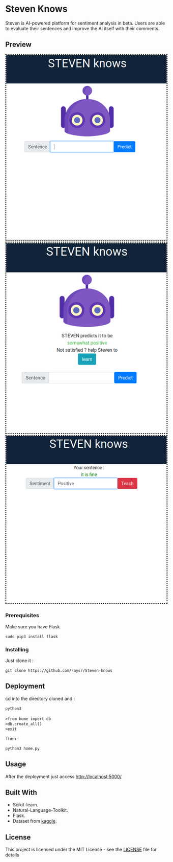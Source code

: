 
# Steven Knows

Steven is AI-powered platform for sentiment analysis in beta. Users are able to evaluate their sentences and improve the AI itself with their comments.

## Preview
 <div align="center">
  <img src="https://github.com/raysr/Steven-knows/blob/master/static/screen.png?raw=true" alt="STEVEN" style="border-style: dotted;border-color:##0a111c;"></img><img src="https://github.com/raysr/Steven-knows/blob/master/static/screen2.png?raw=true" alt="STEVEN" style="border-style: dotted;border-color:##0a111c;"></img><img src="https://github.com/raysr/Steven-knows/blob/master/static/screen3.png?raw=true" alt="STEVEN" style="border-style: dotted;border-color:##0a111c;"></img></div>

### Prerequisites

Make sure you have Flask

```
sudo pip3 install flask
```

### Installing

Just clone it :

```
git clone https://github.com/raysr/Steven-knows
```

## Deployment

cd into the directory cloned and :
```
python3

>from home import db
>db.create_all()
>exit
```

Then :
```
python3 home.py
```


## Usage

After the deployment just access <a href='http://localhost:5000/'>http://localhost:5000/</a>


## Built With

* Scikit-learn.
* Natural-Language-Toolkit.
* Flask.
* Dataset from <a href="https://www.kaggle.com/c/sentiment-analysis-on-movie-reviews/data"> kaggle</a>.


## License

This project is licensed under the MIT License - see the [LICENSE](LICENSE) file for details
